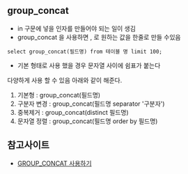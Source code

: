 ## group_concat
- in 구문에 넣을 인자를 만들어야 되는 일이 생김 
- group_concat 을 사용하면 , 로 원하는 값을 한줄로 만들 수있음


~~~
select group_concat(필드명) from 테이블 명 limit 100;
~~~
- 기본 형태로 사용 했을 경우 문자열 사이에 쉼표가 붙는다

다양하게 사용 할 수 있음 아래와 같이 해준다.
1. 기본형 : group_concat(필드명)
2. 구분자 변경 : group_concat(필드명 separator '구분자')
3. 중복제거 : group_concat(distinct 필드명)
4. 문자열 정렬 : group_concat(필드명 order by 필드명)



## 참고사이트
- [GROUP_CONCAT 사용하기](https://fruitdev.tistory.com/16)